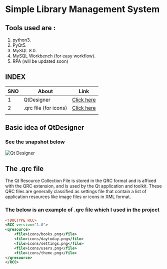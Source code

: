 # Simple Library Management System
## Tools used are :
1. python3.
2. PyQt5.
3. MySQL 8.0.
4. MySQL Workbench (for easy workflow).
5. RPA (will be updated soon)

## INDEX
| SNO  |  About |  Link |
|---|---|---|
|  1 | QtDesigner  |  [Click here](#Basic-idea-of-QtDesigner) |
|  2 | .qrc file (for icons)  |  [Click here](#The-qrc-file) |
|   |   |   |


## Basic idea of QtDesigner

### See the snapshot below

![Qt Designer](https://firebasestorage.googleapis.com/v0/b/libraryprojectpyqt5.appspot.com/o/initial%2FQt1.png?alt=media&token=992d4155-8178-4302-be69-08fe44819d26)

## The .qrc file

The Qt Resource Collection File is stored in the QRC format and is affixed with the QRC extension, and is used by the Qt application and toolkit. These QRC files are generally classified as settings file that contain a list of application resources like image files or icons in XML format.

### The below is an example of .qrc file which I used in the project
```xml
<!DOCTYPE RCC>
<RCC version="1.0">
<qresource>
    <file>icons/books.png</file>
    <file>icons/daytoday.png</file>
    <file>icons/settings.png</file>
    <file>icons/users.png</file>
    <file>icons/theme.png</file>
</qresource>
</RCC>
```